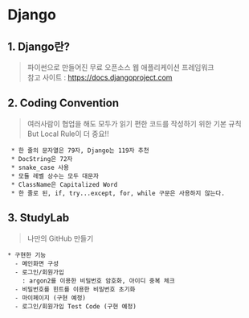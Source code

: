 # Django 

## 1. Django란?
> 파이썬으로 만들어진 무료 오픈소스 웹 애플리케이션 프레임워크   
> 참고 사이트 : https://docs.djangoproject.com

## 2. Coding Convention

> 여러사람이 협업을 해도 모두가 읽기 편한 코드를 작성하기 위한 기본 규칙   
> But Local Rule이 더 중요!!

```
 * 한 줄의 문자열은 79자, Django는 119자 추천
 * DocString은 72자
 * snake_case 사용
 * 모듈 레벨 상수는 모두 대문자
 * ClassName은 Capitalized Word
 * 한 줄로 된, if, try...except, for, while 구문은 사용하지 않는다.
```

## 3. StudyLab

> 나만의 GitHub 만들기

```
* 구현한 기능
  - 메인화면 구성
  - 로그인/회원가입
    : argon2를 이용한 비밀번호 암호화, 아이디 중복 체크
  - 비밀번호를 힌트를 이용한 비밀번호 초기화
  - 마이페이지 (구현 예정)
  - 로그인/회원가입 Test Code (구현 예정)
```
